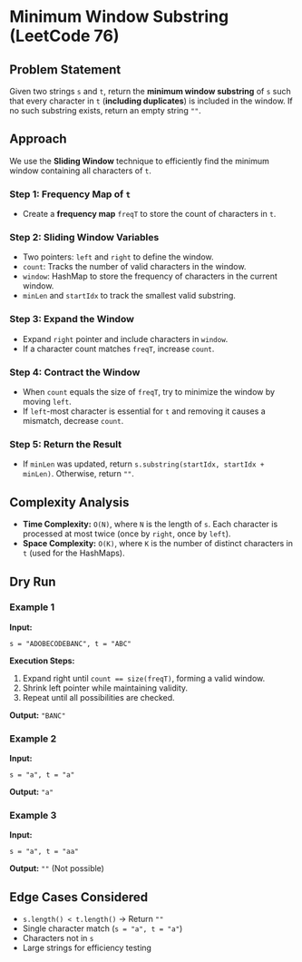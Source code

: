 # Minimum Window Substring (LeetCode 76)

## Problem Statement
Given two strings `s` and `t`, return the **minimum window substring** of `s` such that every character in `t` (**including duplicates**) is included in the window. If no such substring exists, return an empty string `""`.

## Approach
We use the **Sliding Window** technique to efficiently find the minimum window containing all characters of `t`.

### **Step 1: Frequency Map of `t`**
- Create a **frequency map** `freqT` to store the count of characters in `t`.

### **Step 2: Sliding Window Variables**
- Two pointers: `left` and `right` to define the window.
- `count`: Tracks the number of valid characters in the window.
- `window`: HashMap to store the frequency of characters in the current window.
- `minLen` and `startIdx` to track the smallest valid substring.

### **Step 3: Expand the Window**
- Expand `right` pointer and include characters in `window`.
- If a character count matches `freqT`, increase `count`.

### **Step 4: Contract the Window**
- When `count` equals the size of `freqT`, try to minimize the window by moving `left`.
- If `left`-most character is essential for `t` and removing it causes a mismatch, decrease `count`.

### **Step 5: Return the Result**
- If `minLen` was updated, return `s.substring(startIdx, startIdx + minLen)`. Otherwise, return `""`.

## Complexity Analysis
- **Time Complexity:** `O(N)`, where `N` is the length of `s`. Each character is processed at most twice (once by `right`, once by `left`).
- **Space Complexity:** `O(K)`, where `K` is the number of distinct characters in `t` (used for the HashMaps).

## Dry Run
### **Example 1**
**Input:**  
```text
s = "ADOBECODEBANC", t = "ABC"
```

**Execution Steps:**
1. Expand right until `count == size(freqT)`, forming a valid window.
2. Shrink left pointer while maintaining validity.
3. Repeat until all possibilities are checked.

**Output:** `"BANC"`

### **Example 2**
**Input:**  
```text
s = "a", t = "a"
```
**Output:** `"a"`

### **Example 3**
**Input:**  
```text
s = "a", t = "aa"
```
**Output:** `""` (Not possible)

## Edge Cases Considered
- `s.length() < t.length()` → Return `""`
- Single character match (`s = "a", t = "a"`)
- Characters not in `s`
- Large strings for efficiency testing

